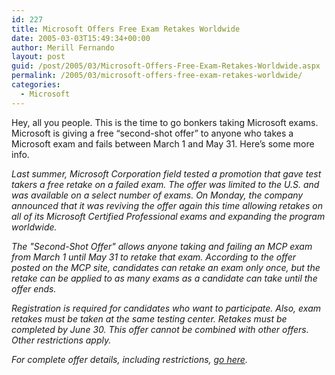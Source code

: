 ```yaml
---
id: 227
title: Microsoft Offers Free Exam Retakes Worldwide
date: 2005-03-03T15:49:34+00:00
author: Merill Fernando
layout: post
guid: /post/2005/03/Microsoft-Offers-Free-Exam-Retakes-Worldwide.aspx
permalink: /2005/03/microsoft-offers-free-exam-retakes-worldwide/
categories:
  - Microsoft
---
```

<DIV class=Section1>
<P>Hey, all you people. This is the time to go bonkers taking Microsoft exams. Microsoft is giving a free “second-shot offer” to anyone who takes a Microsoft exam and fails between March 1 and May 31. Here’s some more info. </P>
<P><I>Last summer, Microsoft Corporation field tested a promotion that gave test takers a free retake on a failed exam. The offer was limited to the U.S. and was available on a select number of exams. On Monday, the company announced that it was reviving the offer again this time allowing retakes on all of its Microsoft Certified Professional exams and expanding the program worldwide.</I> </P>
<P><I>The "Second-Shot Offer" allows anyone taking and failing an MCP exam from March 1 until May 31 to retake that exam. According to the offer posted on the MCP site, candidates can retake an exam only once, but the retake can be applied to as many exams as a candidate can take until the offer ends.</I> </P>
<P><I>Registration is required for candidates who want to participate. Also, exam retakes must be taken at the same testing center. Retakes must be completed by June 30. This offer cannot be combined with other offers. Other restrictions apply.</I> </P>
<P><I>For complete offer details, including restrictions, <A href="http://www.microsoft.com/learning/mcp/offers/2ndshot/details.asp">go here</A>.</I> </P></DIV>